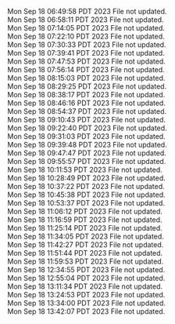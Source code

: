 Mon Sep 18 06:49:58 PDT 2023
File not updated. <br />
Mon Sep 18 06:58:11 PDT 2023
File not updated. <br />
Mon Sep 18 07:14:05 PDT 2023
File not updated. <br />
Mon Sep 18 07:22:10 PDT 2023
File not updated. <br />
Mon Sep 18 07:30:33 PDT 2023
File not updated. <br />
Mon Sep 18 07:39:41 PDT 2023
File not updated. <br />
Mon Sep 18 07:47:53 PDT 2023
File not updated. <br />
Mon Sep 18 07:56:14 PDT 2023
File not updated. <br />
Mon Sep 18 08:15:03 PDT 2023
File not updated. <br />
Mon Sep 18 08:29:25 PDT 2023
File not updated. <br />
Mon Sep 18 08:38:17 PDT 2023
File not updated. <br />
Mon Sep 18 08:46:16 PDT 2023
File not updated. <br />
Mon Sep 18 08:54:37 PDT 2023
File not updated. <br />
Mon Sep 18 09:10:43 PDT 2023
File not updated. <br />
Mon Sep 18 09:22:40 PDT 2023
File not updated. <br />
Mon Sep 18 09:31:03 PDT 2023
File not updated. <br />
Mon Sep 18 09:39:48 PDT 2023
File not updated. <br />
Mon Sep 18 09:47:47 PDT 2023
File not updated. <br />
Mon Sep 18 09:55:57 PDT 2023
File not updated. <br />
Mon Sep 18 10:11:53 PDT 2023
File not updated. <br />
Mon Sep 18 10:28:49 PDT 2023
File not updated. <br />
Mon Sep 18 10:37:22 PDT 2023
File not updated. <br />
Mon Sep 18 10:45:38 PDT 2023
File not updated. <br />
Mon Sep 18 10:53:37 PDT 2023
File not updated. <br />
Mon Sep 18 11:06:12 PDT 2023
File not updated. <br />
Mon Sep 18 11:16:59 PDT 2023
File not updated. <br />
Mon Sep 18 11:25:14 PDT 2023
File not updated. <br />
Mon Sep 18 11:34:05 PDT 2023
File not updated. <br />
Mon Sep 18 11:42:27 PDT 2023
File not updated. <br />
Mon Sep 18 11:51:44 PDT 2023
File not updated. <br />
Mon Sep 18 11:59:53 PDT 2023
File not updated. <br />
Mon Sep 18 12:34:55 PDT 2023
File not updated. <br />
Mon Sep 18 12:55:04 PDT 2023
File not updated. <br />
Mon Sep 18 13:11:34 PDT 2023
File not updated. <br />
Mon Sep 18 13:24:53 PDT 2023
File not updated. <br />
Mon Sep 18 13:34:00 PDT 2023
File not updated. <br />
Mon Sep 18 13:42:07 PDT 2023
File not updated. <br />
